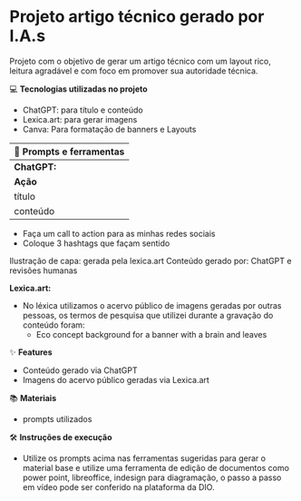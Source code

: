 
# Projeto artigo técnico gerado por I.A.s

Projeto com o objetivo de gerar um artigo técnico com um layout rico, leitura agradável e com foco em promover sua autoridade técnica.


💻 **Tecnologias utilizadas no projeto**
- ChatGPT: para título e conteúdo
- Lexica.art: para gerar imagens
- Canva: Para formatação de banners e Layouts

| 📄 **Prompts e ferramentas**                              |
|----------------------------------------------------------|
| **ChatGPT:**                                              |
| **Ação**       | **Prompt**                               |
| título          | Crie 10 headlines para nomes de artigos sobre o assunto Machine Learning - Como o machine learning pode contribuir para o agronegócio? |
| conteúdo        | > Comporte-se como um escritor de artigos tech Data Science e escreva o artigo atendendo as regras abaixo: {REGRAS} > No máximo 5 linhas por blocos de explicação > Me explique de uma maneira informal como se eu fosse uma criança de 10 anos > Os blocos que serão criados estão abaixo: - O que é Machine Learning - Como o machine learning pode contribuir para o agronegócio? - Aplicações e Técnicas de Machine Learning na Agricultura |


- Faça um call to action para as minhas redes sociais
- Coloque 3 hashtags que façam sentido

Ilustração de capa: gerada pela lexica.art
Conteúdo gerado por: ChatGPT e revisões humanas

**Lexica.art:**
- No léxica utilizamos o acervo público de imagens geradas por outras pessoas, os termos de pesquisa que utilizei durante a gravação do conteúdo foram:
  - Eco concept background for a banner with a brain and leaves

✨ **Features**
- Conteúdo gerado via ChatGPT
- Imagens do acervo público geradas via Lexica.art

📚 **Materiais**
- prompts utilizados

🛠️ **Instruções de execução**
- Utilize os prompts acima nas ferramentas sugeridas para gerar o material base e utilize uma ferramenta de edição de documentos como power point, libreoffice, indesign para diagramação, o passo a passo em vídeo pode ser conferido na plataforma da DIO.
